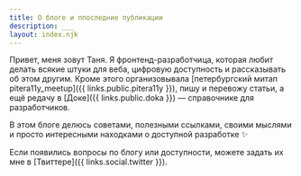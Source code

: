 ```yaml
---
title: О блоге и ппоследние публикации
description: ___
layout: index.njk
---
```



Привет, меня зовут Таня. Я фронтенд-разработчица, которая любит делать всякие штуки для веба, цифровую доступность и рассказывать об этом другим. Кроме этого организовывала [петербургский митап pitera11y_meetup]({{ links.public.pitera11y }}), пишу и перевожу статьи, а ещё редачу в [Доке]({{ links.public.doka }}) — справочнике для разработчиков.

В этом блоге делюсь советами, полезными ссылками, своими мыслями и просто интересными находками о доступной разработке ✨

Если появились вопросы по блогу или доступности, можете задать их мне в [Твиттере]({{ links.social.twitter }}).